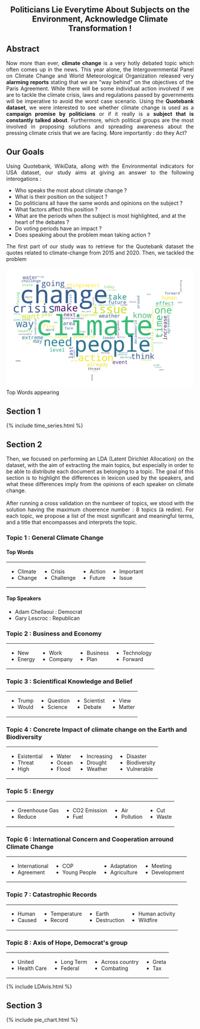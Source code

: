 <head>
	<link type="text/css" rel="stylesheet" href="stylesheets/main.css" />
</head>


<h2 align="center" header="H1"> Politicians Lie Everytime About Subjects on the Environment, Acknowledge Climate Transformation ! </h2>

## Abstract
<p style="text-align: justify;">
    Now more than ever, <b>climate change</b> is a very hotly debated topic which often comes up in the news. This year alone, the Intergovernmental Panel on Climate Change and World Meteorological Organization released very <b>alarming reports</b> stating that we are "way behind" on the objectives of the Paris Agreement. While there will be some individual action involved if we are to tackle the climate crisis, laws and regulations passed by governments will be imperative to avoid the worst case scenario. Using the <b>Quotebank dataset</b>, we were interested to see whether climate change is used as a <b>campaign promise by politicians</b> or if it really is a <b>subject that is constantly talked about</b>. Furthermore, which political groups are the most involved in proposing solutions and spreading awareness about the pressing climate crisis that we are facing. More importantly : do they Act?
</p>

## Our Goals 
<p style="text-align: justify;">
    Using Quotebank, WikiData, allong with the Environmental indicators for USA dataset, our study aims at giving an answer to the following interogations :
</p>

<ul>
	<li> Who speaks the most about climate change ? </li>
	<li> What is their position on the subject ? </li>
	<li> Do politicians all have the same words and opinions on the subject ? </li>
	<li> What factors affect this position ? </li>
	<li> What are the periods when the subject is most highlighted, and at the heart of the debates ? </li>
	<li> Do voting periods have an impact ? </li>
	<li> Does speaking about the problem mean taking action ? </li>
</ul>

<p style="text-align: justify;">
    The first part of our study was to retrieve for the Quotebank dataset the quotes related to climate-change from 2015 and 2020. Then, we tackled the problem
</p> 

<div class="flex-divs">
  <div class="flex-divs"><img src="usa_word_cloud.png" /></div>
  <div class="wrapper"></div>
  <div class="flex-divs">Top Words appearing</div>
</div>



## Section 1
<p style="text-align: justify;">
    
</p>    

{% include time_series.html %}

## Section 2
<p style="text-align: justify;">
    Then, we focused on performing an LDA (Latent Dirichlet Allocation) on the dataset, with the aim of extracting the main topics, but especially in order to be able to distribute each document as belonging to a topic. The goal of this section is to highlight the differences in lexicon used by the speakers, and what these differences imply from the opinions of each speaker on climate change.<br><br>
   After running a cross validation on the numbeer of topics, we stood with the solution having the maximum choerence number : 8 topics (à redire). For each topic, we propose a list of the most significant and meaningful terms, and a title that encompasses and interprets the topic.  
</p>

<h3>Topic 1 : General Climate Change</h3>
<div class="flex-divs">
  <div class="flex-divs">
    <h4>Top Words</h4>
    <table>
    <tbody>
    <tr>
      <td>
        <ul>
          <li>Climate</li>
          <li>Change</li>
        </ul>
      </td>
      <td>
        <ul>
          <li>Crisis</li>
          <li>Challenge</li>
        </ul>
      </td>
      <td>
        <ul>
          <li>Action</li>
          <li>Future</li>
        </ul>
      </td>
      <td>
        <ul>
          <li>Important</li>
         <li>Issue</li>
        </ul>
      </td>
    </tr>
    </tbody>
    </table>
  </div>
  <div class="wrapper"></div>
  <div class="flex-divs">
    <h4>Top Speakers</h4>
    <ul>
      <li>Adam Chellaoui : Democrat</li>
      <li>Gary Lescroc : Republican</li>
    </ul>
  </div>
</div>

<h3>Topic 2 : Business and Economy</h3>
<table>
<tbody>
<tr>
  <td>
    <ul>
      <li>New</li>
      <li>Energy</li>
    </ul>
  </td>
  <td>
    <ul>
      <li>Work</li>
      <li>Company</li>
    </ul>
  </td>
  <td>
    <ul>
      <li>Business</li>
      <li>Plan</li>
    </ul>
  </td>
  <td>
    <ul>
      <li>Technology</li>
      <li>Forward</li>
    </ul>
  </td>
</tr>
</tbody>
</table>

<h3>Topic 3 : Scientifical Knowledge and Belief</h3>
<table>
<tbody>
<tr>
  <td>
    <ul>
      <li>Trump</li>
      <li>Would</li>
    </ul>
  </td>
  <td>
    <ul>
      <li>Question</li>
      <li>Science</li>
    </ul>
  </td>
  <td>
    <ul>
      <li>Scientist</li>
      <li>Debate</li>
    </ul>
  </td>
  <td>
    <ul>
      <li>View</li>
      <li>Matter</li>
    </ul>
  </td>
</tr>
</tbody>
</table>

<h3>Topic 4 : Concrete Impact of climate change on the Earth and Biodiversity</h3>
<table>
<tbody>
<tr>
  <td>
    <ul>
      <li>Existential</li>
      <li>Threat</li>
      <li>High</li>
    </ul>
  </td>
  <td>
    <ul>
      <li>Water</li>
      <li>Ocean</li>
      <li>Flood</li>
    </ul>
  </td>
  <td>
    <ul>
      <li>Increasing</li>
      <li>Drought</li>
      <li>Weather</li>
    </ul>
  </td>
  <td>
    <ul>
      <li>Disaster</li>
      <li>Biodiversity</li>
      <li>Vulnerable</li>
    </ul>
  </td>
</tr>
</tbody>
</table>

<h3>Topic 5 : Energy</h3>
<table>
<tbody>
<tr>
  <td>
    <ul>
      <li>Greenhouse Gas</li>
      <li>Reduce</li>
    </ul>
  </td>
  <td>
    <ul>
      <li>CO2 Emission</li>
      <li>Fuel</li>
    </ul>
  </td>
  <td>
    <ul>
      <li>Air</li>
      <li>Pollution</li>
    </ul>
  </td>
  <td>
    <ul>
      <li>Cut</li>
      <li>Waste</li>
    </ul>
  </td>
</tr>
</tbody>
</table>

<h3>Topic 6 : International Concern and Cooperation arround Climate Change</h3>
<table>
<tbody>
<tr>
  <td>
    <ul>
      <li>International</li>
      <li>Agreement</li>
    </ul>
  </td>
  <td>
    <ul>
      <li>COP</li>
      <li>Young People</li>
    </ul>
  </td>
  <td>
    <ul>
      <li>Adaptation</li>
      <li>Agriculture</li>
    </ul>
  </td>
  <td>
    <ul>
      <li>Meeting</li>
      <li>Development</li>
    </ul>
  </td>
</tr>
</tbody>
</table>

<h3>Topic 7 : Catastrophic Records</h3>
<table>
<tbody>
<tr>
  <td>
    <ul>
      <li>Human</li>
      <li>Caused</li>
    </ul>
  </td>
  <td>
    <ul>
      <li>Temperature</li>
      <li>Record</li>
    </ul>
  </td>
  <td>
    <ul>
      <li>Earth</li>
      <li>Destruction</li>
    </ul>
  </td>
  <td>
    <ul>
      <li>Human activity</li>
      <li>Wildfire</li>
    </ul>
  </td>
</tr>
</tbody>
</table>

<h3>Topic 8 : Axis of Hope, Democrat's group</h3>
<table>
<tbody>
<tr>
  <td>
    <ul>
      <li>United</li>
      <li>Health Care</li>
    </ul>
  </td>
  <td>
    <ul>
      <li>Long Term</li>
      <li>Federal</li>
    </ul>
  </td>
  <td>
    <ul>
      <li>Across country</li>
      <li>Combating</li>
    </ul>
  </td>
  <td>
    <ul>
      <li>Greta</li>
      <li>Tax</li>
    </ul>
  </td>
</tr>
</tbody>
</table>


<div class="large_content">
{% include LDAvis.html %}
</div>

## Section 3

{% include pie_chart.html %}

